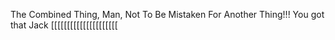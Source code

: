 The Combined Thing, Man, Not To Be Mistaken For Another Thing!!! You got that Jack [[[[[[[[[[[[[[[[[[[[[
